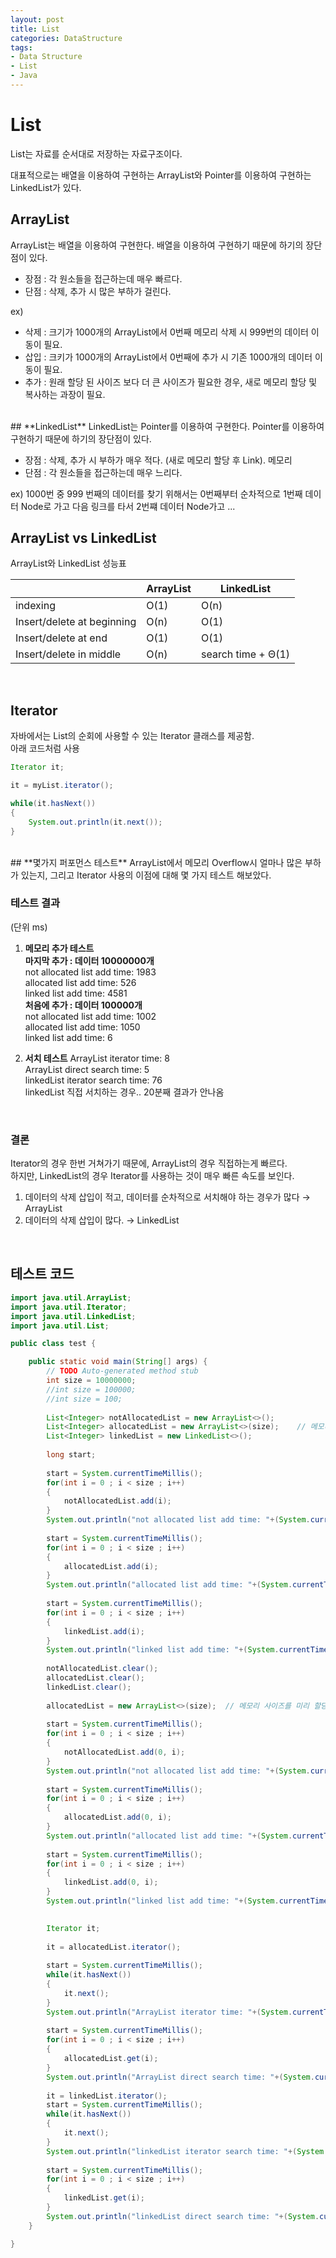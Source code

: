 ```yaml
---
layout: post
title: List
categories: DataStructure
tags: 
- Data Structure
- List
- Java
---
```


# **List**
List는 자료를 순서대로 저장하는 자료구조이다.  

대표적으로는 배열을 이용하여 구현하는 ArrayList와 Pointer를 이용하여 구현하는 LinkedList가 있다. 
</br>
## **ArrayList**
ArrayList는 배열을 이용하여 구현한다. 배열을 이용하여 구현하기 때문에 하기의 장단점이 있다.

- 장점 : 각 원소들을 접근하는데 매우 빠르다.
- 단점 : 삭제, 추가 시 많은 부하가 걸린다.

ex)   
- 삭제 : 크기가 1000개의 ArrayList에서 0번째 메모리 삭제 시 999번의 데이터 이동이 필요.    
- 삽입 : 크키가 1000개의 ArrayList에서 0번째에 추가 시 기존 1000개의 데이터 이동이 필요.
- 추가 : 원래 할당 된 사이즈 보다 더 큰 사이즈가 필요한 경우, 새로 메모리 할당 및 복사하는 과장이 필요.  
</br>
## **LinkedList**
LinkedList는 Pointer를 이용하여 구현한다. Pointer를 이용하여 구현하기 때문에 하기의 장단점이 있다.

- 장점 : 삭제, 추가 시 부하가 매우 적다. (새로 메모리 할당 후 Link). 메모리 
- 단점 : 각 원소들을 접근하는데 매우 느리다.

ex) 1000번 중 999 번째의 데이터를 찾기 위해서는 0번째부터 순차적으로 1번째 데이터 Node로 가고 다음 링크를 타서 2번쨰 데이터 Node가고 ... 
</br>
  
## **ArrayList vs LinkedList**
ArrayList와 LinkedList 성능표

|         | ArrayList | LinkedList|
|-------|--------|---------|  
|indexing | O(1)      | O(n)      |
|Insert/delete at beginning | O(n)      | O(1)      |
|Insert/delete at end | O(1)      | O(1)      |
|Insert/delete in middle | O(n)      | 	search time + Θ(1)      |
</br>
  
## **Iterator**
자바에서는 List의 순회에 사용할 수 있는 Iterator 클래스를 제공함.  
아래 코드처럼 사용
```java
Iterator it;

it = myList.iterator();

while(it.hasNext())
{
    System.out.println(it.next());
}
```
</br>  
## **몇가지 퍼포먼스 테스트**
ArrayList에서 메모리 Overflow시 얼마나 많은 부하가 있는지, 그리고 Iterator 사용의 이점에 대해 몇 가지 테스트 해보았다.  
</br>

### **테스트 결과**
(단위 ms)  
1. **메모리 추가 테스트**  
**마지막 추가 : 데이터 10000000개**  
not allocated list add time: 1983  
allocated list add time: 526  
linked list add time: 4581  
**처음에 추가 : 데이터 100000개**  
not allocated list add time: 1002  
allocated list add time: 1050  
linked list add time: 6  

2. **서치 테스트** 
ArrayList iterator time: 8  
ArrayList direct search time: 5  
linkedList iterator search time: 76   
linkedList 직접 서치하는 경우.. 20분째 결과가 안나옴
</br>

### **결론**
Iterator의 경우 한번 거쳐가기 때문에, ArrayList의 경우 직접하는게 빠르다.  
하지만, LinkedList의 경우 Iterator를 사용하는 것이 매우 빠른 속도를 보인다.

1. 데이터의 삭제 삽입이 적고, 데이터를 순차적으로 서치해야 하는 경우가 많다 → ArrayList
2. 데이터의 삭제 삽입이 많다. → LinkedList
</br>


## **테스트 코드**
```java
import java.util.ArrayList;
import java.util.Iterator;
import java.util.LinkedList;
import java.util.List;

public class test {

	public static void main(String[] args) {
		// TODO Auto-generated method stub
		int size = 10000000;
		//int size = 100000;
		//int size = 100;
		
		List<Integer> notAllocatedList = new ArrayList<>();
		List<Integer> allocatedList = new ArrayList<>(size);	// 메모리 사이즈를 미리 할당한다.
		List<Integer> linkedList = new LinkedList<>();
				
		long start;
		
		start = System.currentTimeMillis();
		for(int i = 0 ; i < size ; i++)
		{
			notAllocatedList.add(i);
		}
		System.out.println("not allocated list add time: "+(System.currentTimeMillis() - start));
		
		start = System.currentTimeMillis();
		for(int i = 0 ; i < size ; i++)
		{
			allocatedList.add(i);
		}
		System.out.println("allocated list add time: "+(System.currentTimeMillis() - start));
		
		start = System.currentTimeMillis(); 
		for(int i = 0 ; i < size ; i++)
		{
			linkedList.add(i);
		}
		System.out.println("linked list add time: "+(System.currentTimeMillis() - start));
		
		notAllocatedList.clear();
		allocatedList.clear();
		linkedList.clear();
		
		allocatedList = new ArrayList<>(size);	// 메모리 사이즈를 미리 할당한다.
		
		start = System.currentTimeMillis();
		for(int i = 0 ; i < size ; i++)
		{
			notAllocatedList.add(0, i);
		}
		System.out.println("not allocated list add time: "+(System.currentTimeMillis() - start));
		
		start = System.currentTimeMillis();
		for(int i = 0 ; i < size ; i++)
		{
			allocatedList.add(0, i);
		}
		System.out.println("allocated list add time: "+(System.currentTimeMillis() - start));
		
		start = System.currentTimeMillis(); 
		for(int i = 0 ; i < size ; i++)
		{
			linkedList.add(0, i);
		}
		System.out.println("linked list add time: "+(System.currentTimeMillis() - start));
		

		Iterator it;	
		
		it = allocatedList.iterator();
		
		start = System.currentTimeMillis();
		while(it.hasNext())
		{
			it.next();
		}
		System.out.println("ArrayList iterator time: "+(System.currentTimeMillis() - start));
		
		start = System.currentTimeMillis();
		for(int i = 0 ; i < size ; i++)
		{
			allocatedList.get(i);
		}
		System.out.println("ArrayList direct search time: "+(System.currentTimeMillis() - start));
		
		it = linkedList.iterator();		
		start = System.currentTimeMillis();
		while(it.hasNext())
		{			
			it.next();
		}
		System.out.println("linkedList iterator search time: "+(System.currentTimeMillis() - start));
		
		start = System.currentTimeMillis();
		for(int i = 0 ; i < size ; i++)
		{
			linkedList.get(i);
		}
		System.out.println("linkedList direct search time: "+(System.currentTimeMillis() - start));
	}

}
```